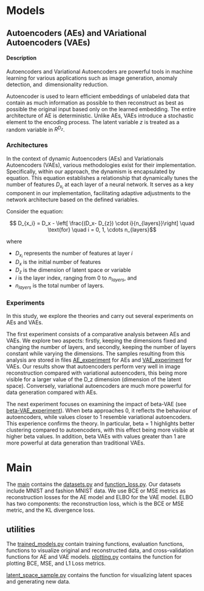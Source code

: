 # Models

## Autoencoders (AEs) and VAriational Autoencoders (VAEs)

#### Description 


Autoencoders and Variational Autoencoders are powerful tools in machine learning for various applications such as image generation, anomaly detection, and  dimensionality reduction.

Autoencoder is used to learn efficient embeddings of unlabeled data that contain as much information as possible to then reconstruct as best as possible the original input based only on the learned embedding. The entire architecture of AE is deterministic. Unlike AEs, VAEs introduce a stochastic element to the encoding process. The latent variable $z$ is treated as a random variable in $R^{D_z}$.

### Architectures

In the context of dynamic Autoencoders (AEs) and Variationals Autoencoders (VAEs), various methodologies exist for their implementation. Specifically, within our approach, the dynamism is encapsulated by equation. This equation establishes a relationship that dynamically tunes the number of features $D_{x_i}$ at each layer of a neural network. It serves as a key component in our implementation, facilitating adaptive adjustments to the network architecture based on the defined variables.

Consider the equation:

$$ D_{x_i} = D_x - \left[ \frac{(D_x- D_{z}) \cdot i}{n_{layers}}\right] \quad \text{for} \quad i = 0, 1, \cdots n_{layers}$$

where

- $D_{x_i}$ represents the number of features at layer $i$
- $D_{x}$ is the initial number of features
- $D_{z}$ is the dimension of latent space or variable
- $i$ is the layer index, ranging from 0 to $n_{layers}$, and
- $n_{layers}$ is the total number of layers.

### Experiments

In this study, we explore the theories and carry out several experiments on AEs and VAEs.



The first experiment consists of a comparative analysis between AEs and VAEs. We explore two aspects: firstly, keeping the dimensions fixed and changing the number of layers, and secondly, keeping the number of layers constant while varying the dimensions. The samples resulting from this analysis are stored in files [AE_experiment](https://github.com/RegisKonan/ae_vae_understanding/tree/c05677fd700c947ddbcc2038bb82f5640a97eb8c/results/AE_experiment_FashionMNIST) for AEs and [VAE_experiment](https://github.com/RegisKonan/ae_vae_understanding/tree/c05677fd700c947ddbcc2038bb82f5640a97eb8c/results/VAE_experiment_FreyFace) for VAEs. Our results show that autoencoders perform very well in image reconstruction compared with variational autoencoders, this being more visible for a larger value of the D_z dimension (dimension of the latent space). Conversely, variational autoencoders are much more powerful for data generation compared with AEs.

The next experiment focuses on examining the impact of beta-VAE (see [beta-VAE_experiment](https://github.com/RegisKonan/ae_vae_understanding/tree/c05677fd700c947ddbcc2038bb82f5640a97eb8c/results/beta-VAE_experiment_MNIST)). When beta approaches 0, it reflects the behaviour of autoencoders, while values closer to 1 resemble variational autoencoders. This experience confirms the theory. In particular, beta = 1 highlights better clustering compared to autoencoders, with this effect being more visible at higher beta values. In addition, beta VAEs with values greater than 1 are more powerful at data generation than traditional VAEs.


# Main 

The [main](https://github.com/RegisKonan/ae_vae_understanding/tree/5109887685e8c3e2e0b8385d874d231338b38644/src/main) contains the [datasets.py](https://github.com/RegisKonan/ae_vae_understanding/tree/5109887685e8c3e2e0b8385d874d231338b38644/src/main/datasets.py) and [function_loss.py](https://github.com/RegisKonan/ae_vae_understanding/tree/5109887685e8c3e2e0b8385d874d231338b38644/src/main/loss_function.py). Our datasets include MNIST and fashion MNIST data. We use BCE or MSE metrics as reconstruction losses for the AE model and ELBO for the VAE model. ELBO has two components: the reconstruction loss, which is the BCE or MSE metric, and the KL divergence loss.


## utilities

The [trained_models.py](https://github.com/RegisKonan/ae_vae_understanding/tree/5109887685e8c3e2e0b8385d874d231338b38644/src/utilities/trained_models.py)   contain training functions, evaluation functions, functions to visualize original and reconstructed data, and cross-validation functions for AE and VAE models.
[plotting.py](https://github.com/iurteaga/vae_understanding/blob/189dbabe0206052718ac946f739175528612cd58/src/utilities/plotting.py) contains the function for plotting BCE, MSE, and L1 Loss metrics.

[latent_space_sample.py](https://github.com/RegisKonan/ae_vae_understanding/tree/5109887685e8c3e2e0b8385d874d231338b38644/src/utilities/latent_space_sample.py) contains the function for visualizing latent spaces and generating new data.
